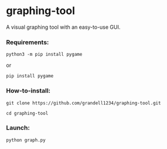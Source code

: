 # graphing-tool
A visual graphing tool with an easy-to-use GUI.

### Requirements:
```
python3 -m pip install pygame
```
or
```
pip install pygame
```
### How-to-install:
```
git clone https://github.com/grandell1234/graphing-tool.git
```
```
cd graphing-tool
```
### Launch:
```
python graph.py
```
